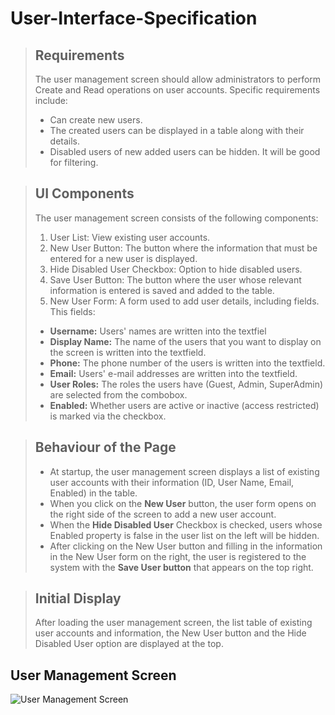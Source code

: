 # User-Interface-Specification

> ## Requirements
> The user management screen should allow administrators to perform Create and Read operations on user accounts. Specific requirements include:
> - Can create new users.
> - The created users can be displayed in a table along with their details.
> - Disabled users of new added users can be hidden. It will be good for filtering.

> ## UI Components
> The user management screen consists of the following components:
> 
> 1. User List: View existing user accounts.
> 2. New User Button: The button where the information that must be entered for a new user is displayed.
> 3. Hide Disabled User Checkbox: Option to hide disabled users.
> 4. Save User Button: The button where the user whose relevant information is entered is saved and added to the table.
> 5. New User Form: A form used to add user details, including fields. This fields:
>   - **Username:** Users' names are written into the textfiel
>   - **Display Name:** The name of the users that you want to display on the screen is written into the textfield.
>   - **Phone:** The phone number of the users is written into the textfield.
>   - **Email:** Users' e-mail addresses are written into the textfield.
>   - **User Roles:** The roles the users have (Guest, Admin, SuperAdmin) are selected from the combobox.
>   - **Enabled:** Whether users are active or inactive (access restricted) is marked via the checkbox.

> ## Behaviour of the Page
> - At startup, the user management screen displays a list of existing user accounts with their information (ID, User Name, Email, Enabled) in the table.
> - When you click on the **New User** button, the user form opens on the right side of the screen to add a new user account.
> - When the **Hide Disabled User** Checkbox is checked, users whose Enabled property is false in the user list on the left will be hidden.
> - After clicking on the New User button and filling in the information in the New User form on the right, the user is registered to the system with the **Save User button** that appears on the top right.

> ## Initial Display
> After loading the user management screen, the list table of existing user accounts and information, the New User button and the Hide Disabled User option are displayed at the top.

## User Management Screen 
![User Management Screen](link_to_mockup_image)
